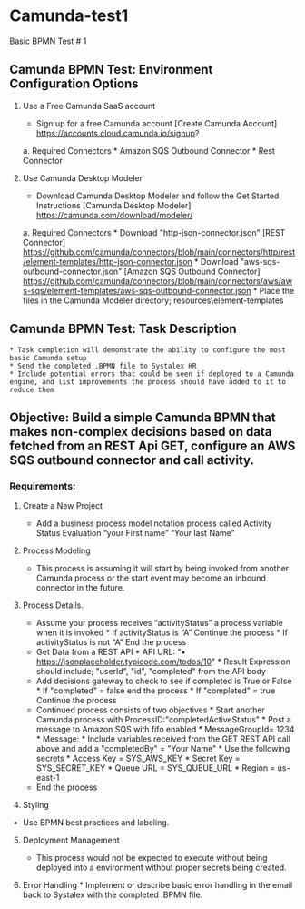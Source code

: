 # Camunda-test1
Basic BPMN Test # 1 

## Camunda BPMN Test: Environment Configuration Options
1. Use a Free Camunda SaaS account
	* Sign up for a free Camunda account [Create Camunda Account] https://accounts.cloud.camunda.io/signup?

	a. Required Connectors
		* Amazon SQS Outbound Connector
		* Rest Connector
		
2. 	Use Camunda Desktop Modeler
	* Download Camunda Desktop Modeler and follow the Get Started Instructions [Camunda Desktop Modeler] https://camunda.com/download/modeler/
	
	a. Required Connectors
		* Download "http-json-connector.json" [REST Connector] https://github.com/camunda/connectors/blob/main/connectors/http/rest/element-templates/http-json-connector.json
		* Download "aws-sqs-outbound-connector.json" [Amazon SQS Outbound Connector] https://github.com/camunda/connectors/blob/main/connectors/aws/aws-sqs/element-templates/aws-sqs-outbound-connector.json
		* Place the files in the Camunda Modeler directory; resources\element-templates

## Camunda BPMN Test: Task Description
	* Task completion will demonstrate the ability to configure the most basic Camunda setup
	* Send the completed .BPMN file to Systalex HR
	* Include potential errors that could be seen if deployed to a Camunda engine, and list improvements the process should have added to it to reduce them

## Objective: Build a simple Camunda BPMN that makes non-complex decisions based on data fetched from an REST Api GET, configure an AWS SQS outbound connector and call activity.

### Requirements:

1.  Create a New Project
	*	Add a business process model notation process called Activity Status Evaluation “your First name” “Your last Name”
 
2.  Process Modeling
	*	This process is assuming it will start by being invoked from another Camunda process or the start event may become an inbound connector in the future.

3.  Process Details.
	*	Assume your process receives “activityStatus” a process variable when it is invoked
			*	If activityStatus is “A” Continue the process
			*	If activityStatus is not “A” End the process
	*	Get Data from a REST API
			*	API URL: "•	https://jsonplaceholder.typicode.com/todos/10"
				* Result Expression should include; "userId", "id", "completed" from the API body
	*	Add decisions gateway to check to see if completed is True or False
			*	If "completed" = false end the process
			*	If "completed" = true Continue the process
	*	Continued process consists of two objectives
			*	Start another Camunda process with ProcessID:"completedActiveStatus"
			*	Post a message to Amazon SQS with fifo enabled
				*	MessageGroupId= 1234
				*	Message:
						*	Include variables received from the GET REST API call above and add a "completedBy" = "Your Name"
				*	Use the following secrets
						*	Access Key = SYS_AWS_KEY
						*	Secret Key = SYS_SECRET_KEY
						*	Queue URL = SYS_QUEUE_URL
						*	Region = us-east-1
	* End the process


4.  Styling
   * Use BPMN best practices and labeling.
   
5.  Deployment Management
    * This process would not be expected to execute without being deployed into a environment without proper secrets being created.
	
6.   Error Handling
    * Implement or describe basic error handling in the email back to Systalex with the completed .BPMN file.